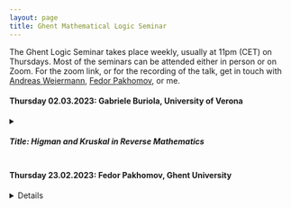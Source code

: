 ```yaml
---
layout: page
title: Ghent Mathematical Logic Seminar
---
```


The Ghent Logic Seminar takes place weekly, usually at 11pm (CET) on Thursdays. Most of the seminars can be attended either in person or on Zoom. For the zoom link, or for the recording of the talk, get in touch with [Andreas Weiermann](http://cage.ugent.be/~weierman/), [Fedor Pakhomov](https://research.ugent.be/web/person/fedor-pakhomov-0/en), or me.

#### Thursday 02.03.2023: Gabriele Buriola, University of Verona

<details><summary><h5> Title: Higman and Kruskal in Reverse Mathematics</h5></summary>
 <p>

Abstract: Higman’s lemma and Kruskal’s theorem are two of the most celebrated results in the theory of well quasi-orders. In his seminal paper, G. Higman obtained what is known as Higman’s lemma as a corollary of a more general theorem, dubbed here Higman’s theorem.
J.B. Kruskal was well aware of this more general set up; in the very end of his famous article, he explicitly stated how Higman’s theorem is a special version, restricted to trees of finite branching degree, of Kruskal’s own tree theorem.
In this talk, we present proof-theoretic relations between different version of Higman's and Kruskal's theorems, establishing also their proof-theoretic ordinals.

j.w.w. Peter Schuster and Andreas Weiermann

</p>
</details>
  
  
#### Thursday 23.02.2023: Fedor Pakhomov, Ghent University

<details><nobr><summary><h5> Title: The Logical Strength of Minimal Bad Array Lemma</h5></summary>
 <p>
   
Abstract: The notion of better quasi order, due to Nash-Williams, has led to a rich body of results, which includes Laver’s famous proof of Fraïssé’s conjecture. A central tool is the minimal bad array principle. In the present paper, we show that this principle is exceptionally strong from the viewpoint of reverse mathematics, a framework from mathematical logic. Specifically, it is equivalent to Π¹₂-comprehension over the base theory ATR₀.

Joint work with Anton Freund and Giovanni Soldá

</p>
</details>
   
   
   
<!---   
<details><summary>CLICK ME</summary>
<p>

#### yes, even hidden code blocks!

```python
print("hello world!")
```

</p>
</details>
--->
